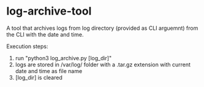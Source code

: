 # log-archive-tool
A tool that archives logs from log directory (provided as CLI arguemnt) from the CLI with the date and time.

Execution steps:
<ol>
  <li>run "python3 log_archive.py [log_dir]"</li>
  <li>logs are stored in /var/log/ folder with a .tar.gz extension with current date and time as file name</li>
  <li>[log_dir] is cleared</li>
</ol>
